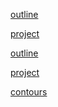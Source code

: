 <a href="/outline">outline</a>

<a href="/project">project</a>

[outline](outline.md)

[project](project.md)

[contours](contours.md)
